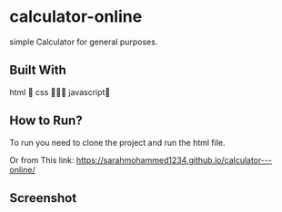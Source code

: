 # calculator-online

simple Calculator for general purposes. 

## Built With
html 📏
css 👩🏻‍🎨
javascript🕺

## How to Run? 
To run you need to clone the project and run the html file.

Or from This link: 
https://sarahmohammed1234.github.io/calculator---online/
## Screenshot

